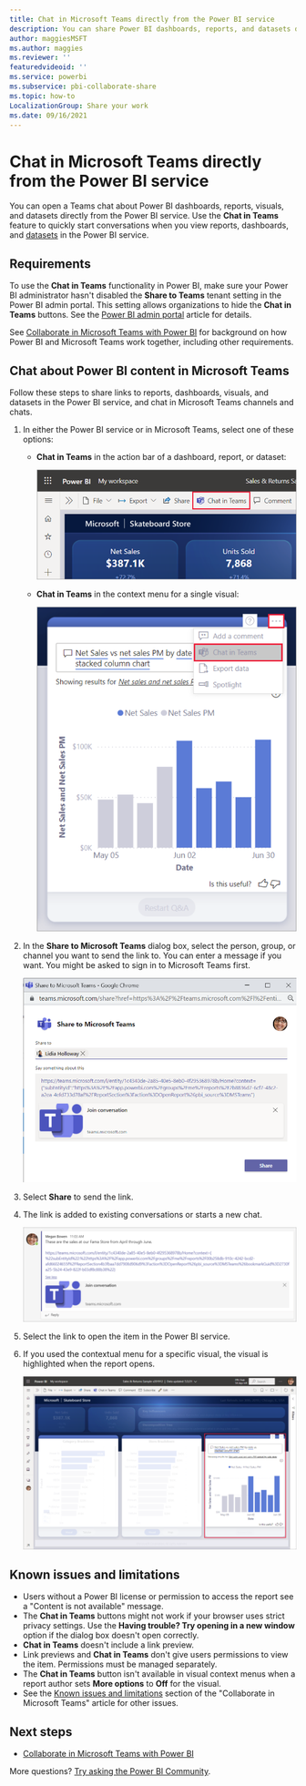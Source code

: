 ```yaml
---
title: Chat in Microsoft Teams directly from the Power BI service
description: You can share Power BI dashboards, reports, and datasets directly to Microsoft Teams from the Power BI service.
author: maggiesMSFT
ms.author: maggies
ms.reviewer: ''
featuredvideoid: ''
ms.service: powerbi
ms.subservice: pbi-collaborate-share
ms.topic: how-to
LocalizationGroup: Share your work
ms.date: 09/16/2021
---
```


# Chat in Microsoft Teams directly from the Power BI service

You can open a Teams chat about Power BI dashboards, reports, visuals, and datasets directly from the Power BI service. Use the **Chat in Teams** feature to quickly start conversations when you view reports, dashboards, and [datasets](../connect-data/service-datasets-hub.md#view-dataset-details-and-explore-related-reports) in the Power BI service.

## Requirements

To use the **Chat in Teams** functionality in Power BI, make sure your Power BI administrator hasn't disabled the **Share to Teams** tenant setting in the Power BI admin portal. This setting allows organizations to hide the **Chat in Teams** buttons. See the [Power BI admin portal](../admin/service-admin-portal.md#microsoft-teams-integration-in-the-power-bi-service) article for details.

See [Collaborate in Microsoft Teams with Power BI](service-collaborate-microsoft-teams.md) for background on how Power BI and Microsoft Teams work together, including other requirements.

## Chat about Power BI content in Microsoft Teams

Follow these steps to share links to reports, dashboards, visuals, and datasets in the Power BI service, and chat in Microsoft Teams channels and chats.

1. In either the Power BI service or in Microsoft Teams, select one of these options:

   * **Chat in Teams** in the action bar of a dashboard, report, or dataset:

       ![Screenshot of Chat in Teams button in the action bar.](media/service-share-report-teams/service-teams-share-to-teams-action-bar-button.png)
    
   * **Chat in Teams** in the context menu for a single visual:
    
      ![Screenshot of Chat in Teams button in a visual contextual menu.](media/service-share-report-teams/service-teams-share-to-teams-visual-context-menu.png)

1. In the **Share to Microsoft Teams** dialog box, select the person, group, or channel you want to send the link to. You can enter a message if you want. You might be asked to sign in to Microsoft Teams first.

    ![Screenshot of Share to Microsoft Teams dialog box with information and message.](media/service-share-report-teams/service-teams-share-to-teams-dialog.png)

1. Select **Share** to send the link.
    
1. The link is added to existing conversations or starts a new chat.

    ![Screenshot of Microsoft Teams conversation with link to a Power BI item.](media/service-share-report-teams/service-teams-share-to-teams-deep-link.png)

1. Select the link to open the item in the Power BI service.

1. If you used the contextual menu for a specific visual, the visual is highlighted when the report opens.

    ![Screenshot of Power BI report opened with a specific visual highlighted.](media/service-share-report-teams/service-teams-share-to-teams-spotlight-visual.png)


## Known issues and limitations

- Users without a Power BI license or permission to access the report see a "Content is not available" message.
- The **Chat in Teams** buttons might not work if your browser uses strict privacy settings. Use the **Having trouble? Try opening in a new window** option if the dialog box doesn't open correctly.
- **Chat in Teams** doesn't include a link preview.
- Link previews and **Chat in Teams** don't give users permissions to view the item. Permissions must be managed separately.
- The **Chat in Teams** button isn't available in visual context menus when a report author sets **More options** to **Off** for the visual.
- See the [Known issues and limitations](service-collaborate-microsoft-teams.md#known-issues-and-limitations) section of the "Collaborate in Microsoft Teams" article for other issues.

## Next steps

- [Collaborate in Microsoft Teams with Power BI](service-collaborate-microsoft-teams.md)

More questions? [Try asking the Power BI Community](https://community.powerbi.com/).
